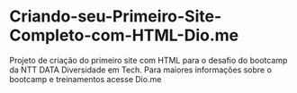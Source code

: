 # Criando-seu-Primeiro-Site-Completo-com-HTML-Dio.me
Projeto de criação do primeiro site com HTML para o desafio do bootcamp da NTT DATA Diversidade em Tech.
Para maiores informações sobre o bootcamp e treinamentos acesse Dio.me
